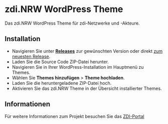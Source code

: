 # zdi.NRW WordPress Theme

Das zdi.NRW WordPress Theme für zdi-Netzwerke und -Akteure.

## Installation

- Navigieren Sie unter [**Releases**](/releases) zur gewünschten Version oder direkt [zum neuesten Release](/releases/latest).
- Laden Sie die Source Code ZIP-Datei herunter.
- Navigieren Sie in Ihrer WordPress-Installation im Hauptmenü zu Themes.
- Wählen Sie **Themes hinzufügen** > **Theme hochladen**.
- Laden Sie die heruntergeladene ZIP-Datei hoch.
- Aktivieren Sie das zdi.NRW Theme in der Übersicht installierter Themes.

## Informationen

Für weitere Informationen zum Projekt besuchen Sie das [ZDI-Portal](https://zdi-portal.de/)